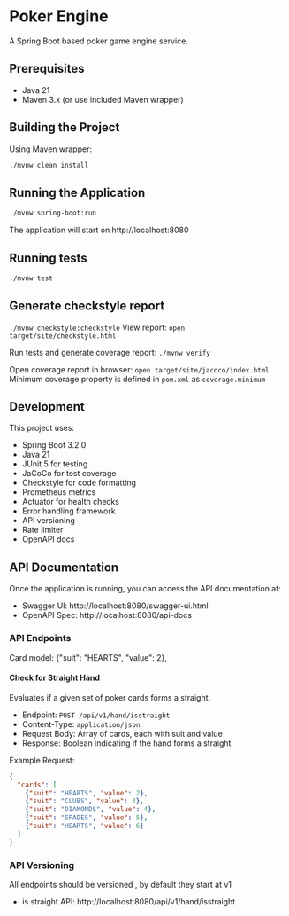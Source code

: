 # Poker Engine

A Spring Boot based poker game engine service.


## Prerequisites

- Java 21
- Maven 3.x (or use included Maven wrapper)

## Building the Project

Using Maven wrapper:
```bash
./mvnw clean install
 ```

## Running the Application
```bash
./mvnw spring-boot:run
 ```

The application will start on http://localhost:8080

## Running tests

```bash
./mvnw test
 ```

## Generate checkstyle report
`./mvnw checkstyle:checkstyle`
View report: `open target/site/checkstyle.html`

Run tests and generate coverage report: `./mvnw verify`

Open coverage report in browser: `open target/site/jacoco/index.html`
Minimum coverage property is defined in `pom.xml` as `coverage.minimum`

## Development
This project uses:

- Spring Boot 3.2.0
- Java 21
- JUnit 5 for testing
- JaCoCo for test coverage
- Checkstyle for code formatting
- Prometheus metrics
- Actuator for health checks
- Error handling framework
- API versioning
- Rate limiter
- OpenAPI docs

## API Documentation

Once the application is running, you can access the API documentation at:
- Swagger UI: http://localhost:8080/swagger-ui.html
- OpenAPI Spec: http://localhost:8080/api-docs

### API Endpoints

Card model: {"suit": "HEARTS", "value": 2},

#### Check for Straight Hand
Evaluates if a given set of poker cards forms a straight.

- Endpoint: `POST /api/v1/hand/isstraight`
- Content-Type: `application/json`
- Request Body: Array of cards, each with suit and value
- Response: Boolean indicating if the hand forms a straight

Example Request:
```json
{
  "cards": [
    {"suit": "HEARTS", "value": 2},
    {"suit": "CLUBS", "value": 3},
    {"suit": "DIAMONDS", "value": 4},
    {"suit": "SPADES", "value": 5},
    {"suit": "HEARTS", "value": 6}
  ]
}
```

### API Versioning
All endpoints should be versioned , by default they start at v1
- is straight API: http://localhost:8080/api/v1/hand/isstraight